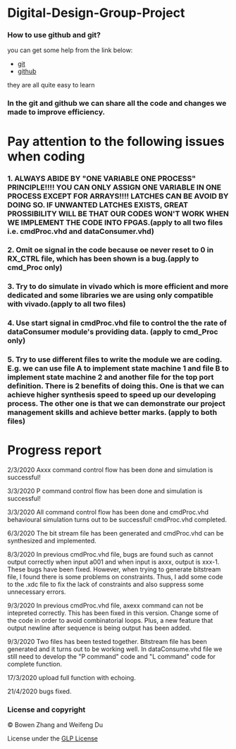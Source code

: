 # Digital-Design-Group-Project
### How to use github and git?
you can get some help from the link below:  
* [git](https://www.youtube.com/watch?v=nhNq2kIvi9s)  
* [github](https://www.youtube.com/watch?v=nhNq2kIvi9s)  

they are all quite easy to learn

### In the git and github we can share all the code and changes we made to improve efficiency.


# Pay attention to the following issues when coding
### 1. ALWAYS ABIDE BY "ONE VARIABLE ONE PROCESS" PRINCIPLE!!!! YOU CAN ONLY ASSIGN ONE VARIABLE IN ONE PROCESS EXCEPT FOR ARRAYS!!!! LATCHES CAN BE AVOID BY DOING SO. IF UNWANTED LATCHES EXISTS, GREAT PROSSIBILITY WILL BE THAT OUR CODES WON'T WORK WHEN WE IMPLEMENT THE CODE INTO FPGAS.(apply to all two files i.e. cmdProc.vhd and dataConsumer.vhd)
### 2. Omit oe signal in the code because oe never reset to 0 in RX_CTRL file, which has been shown is a bug.(apply to cmd_Proc only)
### 3. Try to do simulate in vivado which is more efficient and more dedicated and some libraries we are using only compatible with vivado.(apply to all two files)
### 4. Use start signal in cmdProc.vhd file to control the the rate of dataConsumer module's providing data. (apply to cmd_Proc only)
### 5. Try to use different files to write the module we are coding. E.g. we can use file A to implement state machine 1 and file B to implement state machine 2 and another file for the top port definition. There is 2 benefits of doing this. One is that we can achieve higher synthesis speed to speed up our developing process. The other one is that we can demonstrate our project management skills and achieve better marks. (apply to both files)


# Progress report
2/3/2020
Axxx command control flow has been done and simulation is successful!

3/3/2020
P command control flow has been done and simulation is successful!

3/3/2020
All command control flow has been done and cmdProc.vhd behavioural simulation turns out to be successful! cmdProc.vhd completed.

6/3/2020
The bit stream file has been generated and cmdProc.vhd can be synthesized and implemented.

8/3/2020
In previous cmdProc.vhd file, bugs are found such as cannot output correctly when input a001 and when input is axxx, output is xxx-1. These bugs have been fixed. However, when trying to generate bitstream file, I found there is some problems on constraints. Thus, I add some code to the .xdc file to fix the lack of constraints and also suppress some unnecessary errors. 

9/3/2020
In previous cmdProc.vhd file, axexx command can not be intepreted correctly. This has been fixed in this version. Change some of the code in order to avoid combinatorial loops. Plus, a new feature that output newline after sequence is being output has been added.

9/3/2020
Two files has been tested together. Bitstream file has been generated and it turns out to be working well. In dataConsume.vhd file we still need to develop the "P command" code and "L command" code for complete function.

17/3/2020
upload full function with echoing.

21/4/2020
bugs fixed.

### License and copyright
© Bowen Zhang and Weifeng Du

License under the [GLP License](LICENSE)
